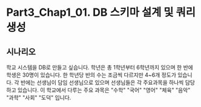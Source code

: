 # Part3_Chap1_01. DB 스키마 설계 및 쿼리 생성

## 시나리오 
학교 시스템을 DB로 만들고 싶습니다. 
학년은 총 1학년부터 6학년까지 있으며 한 반에 학생은 30명이 있습니다.  한 학년당 반의 수는 조금씩 다르지만 4~6개 정도가 있습니다. 각 반에는 선생님이 담임 선생님으로 있으며 선생님들은 각 주요과목을 하나씩 담당하고 있습니다. 이 학교에서 다루는 주요 과목은 "수학" "국어" "영어" "체육" "음악" "과학" "사회" "도덕" 입니다. 
